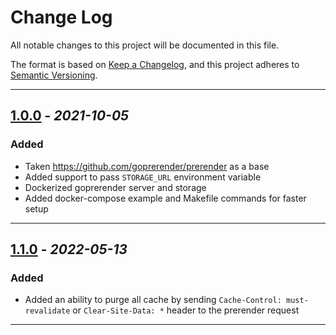 # Change Log

All notable changes to this project will be documented in this file.

The format is based on [Keep a Changelog](https://keepachangelog.com/en/1.0.0/),
and this project adheres to [Semantic Versioning](https://semver.org/spec/v2.0.0.html).

-------------------------------------------------------------------------

## [1.0.0]() - _2021-10-05_

### Added

* Taken https://github.com/goprerender/prerender as a base
* Added support to pass `STORAGE_URL` environment variable
* Dockerized goprerender server and storage
* Added docker-compose example and Makefile commands for faster setup

-------------------------------------------------------------------------

## [1.1.0]() - _2022-05-13_

### Added

* Added an ability to purge all cache by sending `Cache-Control: must-revalidate` or `Clear-Site-Data: *` header to the
  prerender request

-------------------------------------------------------------------------
